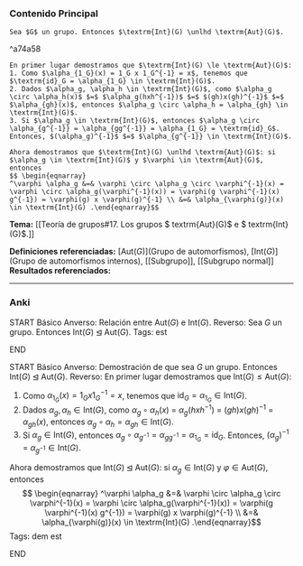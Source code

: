 ### Contenido Principal

```ad-proposition
Sea $G$ un grupo. Entonces $\textrm{Int}(G) \unlhd \textrm{Aut}(G)$.
```

^a74a58

```ad-proof
En primer lugar demostramos que $\textrm{Int}(G) \le \textrm{Aut}(G)$:
1. Como $\alpha_{1_G}(x) = 1_G x 1_G^{-1} = x$, tenemos que $\textrm{id}_G = \alpha_{1_G} \in \textrm{Int}(G)$.
2. Dados $\alpha_g, \alpha_h \in \textrm{Int}(G)$, como $\alpha_g \circ \alpha_h(x)$ $=$ $\alpha_g(hxh^{-1})$ $=$ $(gh)x(gh)^{-1}$ $=$ $\alpha_{gh}(x)$, entonces $\alpha_g \circ \alpha_h = \alpha_{gh} \in \textrm{Int}(G)$.
3. Si $\alpha_g \in \textrm{Int}(G)$, entonces $\alpha_g \circ \alpha_{g^{-1}} = \alpha_{gg^{-1}} = \alpha_{1_G} = \textrm{id}_G$. Entonces, $(\alpha_g)^{-1}$ $=$ $\alpha_{g^{-1}} \in \textrm{Int}(G)$.

Ahora demostramos que $\textrm{Int}(G) \unlhd \textrm{Aut}(G)$: si $\alpha_g \in \textrm{Int}(G)$ y $\varphi \in \textrm{Aut}(G)$, entonces
$$ \begin{eqnarray}
^\varphi \alpha_g &=& \varphi \circ \alpha_g \circ \varphi^{-1}(x) = \varphi \circ \alpha_g(\varphi^{-1}(x)) = \varphi(g \varphi^{-1}(x) g^{-1}) = \varphi(g) x \varphi(g)^{-1} \\ &=& \alpha_{\varphi(g)}(x) \in \textrm{Int}(G) .\end{eqnarray}$$
```

**Tema:** [[Teoría de grupos#17. Los grupos $ textrm{Aut}(G)$ e $ textrm{Int}(G)$.]]

**Definiciones referenciadas:** [$\textrm{Aut}(G)$](Grupo de automorfismos), [$\textrm{Int}(G)$](Grupo de automorfismos internos), [[Subgrupo]], [[Subgrupo normal]]
**Resultados referenciados:**

---
### Anki

START
Básico
Anverso: Relación entre $\textrm{Aut}(G)$ e $\textrm{Int}(G)$.
Reverso: Sea $G$ un grupo. Entonces $\textrm{Int}(G) \unlhd \textrm{Aut}(G)$.
Tags: est
<!--ID: 1731446305238-->
END

START
Básico
Anverso: Demostración de que sea $G$ un grupo. Entonces $\textrm{Int}(G) \unlhd \textrm{Aut}(G)$.
Reverso: En primer lugar demostramos que $\textrm{Int}(G) \le \textrm{Aut}(G)$:
1. Como $\alpha_{1_G}(x) = 1_G x 1_G^{-1} = x$, tenemos que $\textrm{id}_G = \alpha_{1_G} \in \textrm{Int}(G)$.
2. Dados $\alpha_g, \alpha_h \in \textrm{Int}(G)$, como $\alpha_g \circ \alpha_h(x)$ $=$ $\alpha_g(hxh^{-1})$ $=$ $(gh)x(gh)^{-1}$ $=$ $\alpha_{gh}(x)$, entonces $\alpha_g \circ \alpha_h = \alpha_{gh} \in \textrm{Int}(G)$.
3. Si $\alpha_g \in \textrm{Int}(G)$, entonces $\alpha_g \circ \alpha_{g^{-1}} = \alpha_{gg^{-1}} = \alpha_{1_G} = \textrm{id}_G$. Entonces, $(\alpha_g)^{-1}$ $=$ $\alpha_{g^{-1}} \in \textrm{Int}(G)$.

Ahora demostramos que $\textrm{Int}(G) \unlhd \textrm{Aut}(G)$: si $\alpha_g \in \textrm{Int}(G)$ y $\varphi \in \textrm{Aut}(G)$, entonces
$$ \begin{eqnarray}
^\varphi \alpha_g &=& \varphi \circ \alpha_g \circ \varphi^{-1}(x) = \varphi \circ \alpha_g(\varphi^{-1}(x)) = \varphi(g \varphi^{-1}(x) g^{-1}) = \varphi(g) x \varphi(g)^{-1} \\ &=& \alpha_{\varphi(g)}(x) \in \textrm{Int}(G) .\end{eqnarray}$$
Tags: dem est
<!--ID: 1731446305247-->
END

